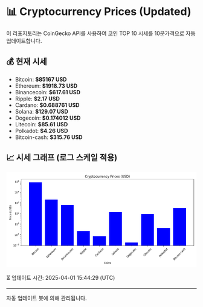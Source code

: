 
# 📊 Cryptocurrency Prices (Updated)

이 리포지토리는 CoinGecko API를 사용하여 코인 TOP 10 시세를 10분가격으로 자동 업데이트합니다.

## 💰 현재 시세
- Bitcoin: **$85167 USD**
- Ethereum: **$1918.73 USD**
- Binancecoin: **$617.61 USD**
- Ripple: **$2.17 USD**
- Cardano: **$0.688761 USD**
- Solana: **$129.07 USD**
- Dogecoin: **$0.174012 USD**
- Litecoin: **$85.61 USD**
- Polkadot: **$4.26 USD**
- Bitcoin-cash: **$315.76 USD**

## 📈 시세 그래프 (로그 스케일 적용)
![Crypto Prices](crypto_prices.png)

⏳ 업데이트 시간: 2025-04-01 15:44:29 (UTC)

---
자동 업데이트 봇에 의해 관리됩니다.
